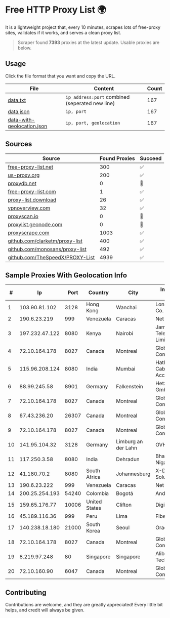
# Free HTTP Proxy List 🌍

It is a lightweight project that, every 10 minutes, scrapes lots of free-proxy sites, validates if it works, and serves a clean proxy list.


> Scraper found **7393** proxies at the latest update. Usable proxies are below.

## Usage

Click the file format that you want and copy the URL.


|File|Content|Count|
|----|-------|-----|
|[data.txt](https://raw.githubusercontent.com/themiralay/Proxy-List-World/master/data.txt)|`ip_address:port` combined (seperated new line)|167|
|[data.json](https://raw.githubusercontent.com/themiralay/Proxy-List-World/master/data.json)|`ip, port`|167|
|[data-with-geolocation.json](https://raw.githubusercontent.com/themiralay/Proxy-List-World/master/data-with-geolocation.json)|`ip, port, geolocation`|167|

## Sources

|Source|Found Proxies|Succeed|
|------|-------------|-------|
|[free-proxy-list.net](https://free-proxy-list.net)|300|✅|
|[us-proxy.org](https://www.us-proxy.org)|200|✅|
|[proxydb.net](http://proxydb.net)|0|🚫|
|[free-proxy-list.com](https://free-proxy-list.com/?page=&port=&type%5B%5D=http&type%5B%5D=https&up_time=0&search=Search)|1|✅|
|[proxy-list.download](https://www.proxy-list.download/HTTP)|26|✅|
|[vpnoverview.com](https://vpnoverview.com/privacy/anonymous-browsing/free-proxy-servers)|32|✅|
|[proxyscan.io](https://www.proxyscan.io)|0|🚫|
|[proxylist.geonode.com](https://proxylist.geonode.com/api/proxy-list?limit=300&page=1&sort_by=lastChecked&sort_type=desc&protocols=http,https)|0|🚫|
|[proxyscrape.com](https://api.proxyscrape.com/v2/?request=displayproxies&protocol=http&timeout=10000&country=all&ssl=all&anonymity=all)|1003|✅|
|[github.com/clarketm/proxy-list](https://raw.githubusercontent.com/clarketm/proxy-list/master/proxy-list-raw.txt)|400|✅|
|[github.com/monosans/proxy-list](https://raw.githubusercontent.com/monosans/proxy-list/main/proxies/http.txt)|492|✅|
|[github.com/TheSpeedX/PROXY-List](https://raw.githubusercontent.com/TheSpeedX/PROXY-List/master/http.txt)|4939|✅|


## Sample Proxies With Geolocation Info

|#|Ip|Port|Country|City|Internet Service Provider|
|-|--|----|-------|----|-------------------------|
|1|103.90.81.102|3128|Hong Kong|Wanchai|Lonlife Technology Co.|
|2|190.6.23.219|999|Venezuela|Caracas|Net Uno|
|3|197.232.47.122|8080|Kenya|Nairobi|Jamii Telecommunications Limited|
|4|72.10.164.178|8027|Canada|Montreal|GloboTech Communications|
|5|115.96.208.124|8080|India|Mumbai|Hathway IP over Cable Internet Access|
|6|88.99.245.58|8901|Germany|Falkenstein|Hetzner Online GmbH|
|7|72.10.164.178|8027|Canada|Montreal|GloboTech Communications|
|8|67.43.236.20|26307|Canada|Montreal|GloboTech Communications|
|9|72.10.164.178|8027|Canada|Montreal|GloboTech Communications|
|10|141.95.104.32|3128|Germany|Limburg an der Lahn|OVH SAS|
|11|117.250.3.58|8080|India|Dehradun|Bharat Sanchar Nigam Ltd|
|12|41.180.70.2|8080|South Africa|Johannesburg|X-DSL Networking Solutions|
|13|190.6.23.222|999|Venezuela|Caracas|Net Uno|
|14|200.25.254.193|54240|Colombia|Bogotá|Andinet ON Line|
|15|159.65.176.77|10006|United States|Clifton|DigitalOcean, LLC|
|16|45.189.116.36|999|Peru|Lima|Fiber Digital S.R.L|
|17|140.238.18.180|21000|South Korea|Seoul|Oracle Corporation|
|18|72.10.164.178|8027|Canada|Montreal|GloboTech Communications|
|19|8.219.97.248|80|Singapore|Singapore|Alibaba (US) Technology Co., Ltd.|
|20|72.10.160.90|6047|Canada|Montreal|GloboTech Communications|



## Contributing

Contributions are welcome, and they are greatly appreciated! Every
little bit helps, and credit will always be given.

